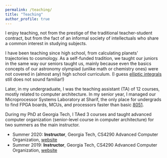 ```yaml
---
permalink: /teaching/
title: "Teaching"
author_profile: true
---
```

I enjoy teaching, not from the prestige of the traditional teacher-student contract, but from the fact of an informal society of intellectuals who share a common interest in studying subjects.  

I have been teaching since high school, from calculating planets' trajectories to cosmology. As a self-funded tradition, we taught our juniors in the same way our seniors taught us, mainly because even the basics concepts of our astronomy olympiad (unlike math or chemistry ones) were not covered in (almost any) high school curriculum. (I guess [elliptic integrals](https://mathworld.wolfram.com/EllipticIntegral.html) still does not sound familiar!)  

Later, in my undergraduate, I was the teaching assistant (TA) of 12 courses, mostly related to computer architecture. In my senior year, I managed our Microprocessor Systems Laboratory at Sharif, the only place for undergrads to find FPGA boards, MCUs, and processors faster than basic [8051](https://en.wikipedia.org/wiki/Intel_8051).  

During my PhD at Georgia Tech, I TAed 3 courses and taught advanced computer organization (senior-level course in computer architecture) for two summers as the main instructor.  

  * Summer 2020: __Instructor__, Georgia Tech, CS4290 Advanced Computer Organization, [website](http://hparch.gatech.edu/courses/summer20/cs4290/)
  * Summer 2019: __Instructor__, Georgia Tech, CS4290 Advanced Computer Organization, [website](http://hparch.gatech.edu/courses/summer19/cs4290/)